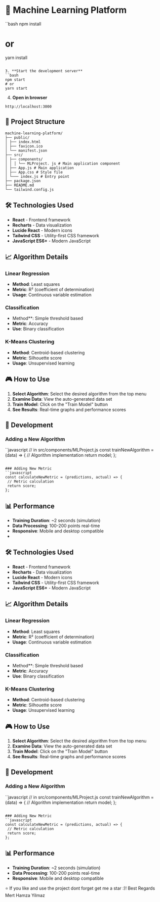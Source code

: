 # 🧠 Machine Learning Platform
``bash
npm install
# or
yarn install
```

3. **Start the development server**
``bash
npm start
# or
yarn start
```

4. **Open in browser**
```
http://localhost:3000
```

## 📁 Project Structure

```
machine-learning-platform/
├── public/
│ ├── index.html
│ ├── favicon.ico
│ └── manifest.json
├── src/
│ ├── components/
│ │ │ └── MLProject. js # Main application component
│ ├── App.js # Main application
│ ├── App.css # Style file
│ └─── index.js # Entry point
├── package.json
├── README.md
└── tailwind.config.js
```

## 🛠️ Technologies Used

- **React** - Frontend framework
- **Recharts** - Data visualization
- **Lucide React** - Modern icons
- **Tailwind CSS** - Utility-first CSS framework
- **JavaScript ES6+** - Modern JavaScript

## 📈 Algorithm Details

### Linear Regression
- **Method**: Least squares
- **Metric**: R² (coefficient of determination)
- **Usage**: Continuous variable estimation

### Classification
- Method**: Simple threshold based
- **Metric**: Accuracy
- **Use**: Binary classification

### K-Means Clustering
- **Method**: Centroid-based clustering
- **Metric**: Silhouette score
- **Usage**: Unsupervised learning

## 🎮 How to Use

1. **Select Algorithm**: Select the desired algorithm from the top menu
2. **Examine Data**: View the auto-generated data set
3. **Train Model**: Click on the "Train Model" button
4. **See Results**: Real-time graphs and performance scores

## 🔧 Development

### Adding a New Algorithm
``javascript
// in src/components/MLProject.js
const trainNewAlgorithm = (data) => {
 // Algorithm implementation
 return model;
};
```

### Adding New Metric
``javascript
const calculateNewMetric = (predictions, actual) => {
 // Metric calculation
 return score;
};
```

## 📊 Performance

- **Training Duration**: ~2 seconds (simulation)
- **Data Processing**: 100-200 points real-time
- **Responsive**: Mobile and desktop compatible
- 
## 🛠️ Technologies Used

- **React** - Frontend framework
- **Recharts** - Data visualization
- **Lucide React** - Modern icons
- **Tailwind CSS** - Utility-first CSS framework
- **JavaScript ES6+** - Modern JavaScript

## 📈 Algorithm Details

### Linear Regression
- **Method**: Least squares
- **Metric**: R² (coefficient of determination)
- **Usage**: Continuous variable estimation

### Classification
- Method**: Simple threshold based
- **Metric**: Accuracy
- **Use**: Binary classification

### K-Means Clustering
- **Method**: Centroid-based clustering
- **Metric**: Silhouette score
- **Usage**: Unsupervised learning

## 🎮 How to Use

1. **Select Algorithm**: Select the desired algorithm from the top menu
2. **Examine Data**: View the auto-generated data set
3. **Train Model**: Click on the "Train Model" button
4. **See Results**: Real-time graphs and performance scores

## 🔧 Development

### Adding a New Algorithm
``javascript
// in src/components/MLProject.js
const trainNewAlgorithm = (data) => {
 // Algorithm implementation
 return model;
};
```

### Adding New Metric
``javascript
const calculateNewMetric = (predictions, actual) => {
 // Metric calculation
 return score;
};
```

## 📊 Performance

- **Training Duration**: ~2 seconds (simulation)
- **Data Processing**: 100-200 points real-time
- **Responsive**: Mobile and desktop compatible


⭐ If you like and use the project dont forget get me a star :)!
Best Regards 
Mert Hamza Yilmaz
